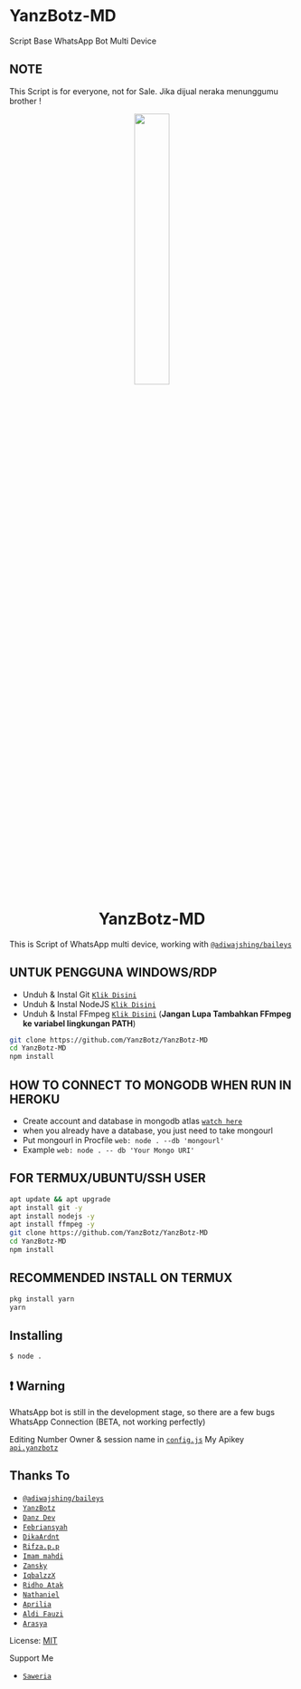 # YanzBotz-MD
Script Base WhatsApp Bot Multi Device

## NOTE
This Script is for everyone, not for Sale. Jika dijual neraka menunggumu brother !

<p align="center">
	<img src="https://telegra.ph/file/bea650da4df4831add817.jpg" width="35%" style="margin-left: auto;margin-right: auto;display: block;">
</p>
<h1 align="center">YanzBotz-MD</h1>

This is Script of WhatsApp multi device, working with [`@adiwajshing/baileys`](https://github.com/adiwajshing/baileys)



## UNTUK PENGGUNA WINDOWS/RDP

* Unduh & Instal Git [`Klik Disini`](https://git-scm.com/downloads)
* Unduh & Instal NodeJS [`Klik Disini`](https://nodejs.org/en/download)
* Unduh & Instal FFmpeg [`Klik Disini`](https://ffmpeg.org/download.html) (**Jangan Lupa Tambahkan FFmpeg ke variabel lingkungan PATH**)


```bash
git clone https://github.com/YanzBotz/YanzBotz-MD
cd YanzBotz-MD
npm install
```

## HOW TO CONNECT TO MONGODB WHEN RUN IN HEROKU

* Create account and database in mongodb atlas [`watch here`](https://youtu.be/rPqRyYJmx2g)
* when you already have a database, you just need to take mongourl
* Put mongourl in Procfile `web: node . --db 'mongourl'`
* Example `web: node . -- db 'Your Mongo URI'`



## FOR TERMUX/UBUNTU/SSH USER

```bash
apt update && apt upgrade
apt install git -y
apt install nodejs -y
apt install ffmpeg -y
git clone https://github.com/YanzBotz/YanzBotz-MD
cd YanzBotz-MD
npm install
```

## RECOMMENDED INSTALL ON TERMUX

```bash
pkg install yarn
yarn
```

## Installing
```bash
$ node .
```

## ❗ Warning
WhatsApp bot is still in the development stage, so there are a few bugs
WhatsApp Connection (BETA, not working perfectly)

Editing Number Owner & session name in [`config.js`](https://github.com/YanzBotz/YanzBotz-MD/blob/main/lib/validator/config.js)
My Apikey [`api.yanzbotz`](https://1pt.co/api.yanzbotz)


## Thanks To
* [`@adiwajshing/baileys`](https://github.com/adiwajshing/baileys)
* [`YanzBotz`](https://github.com/YanzBotz)
* [`Danz Dev`](https://github.com/Dantadev)
* [`Febriansyah`](https://github.com/FebriansyahXd)
* [`DikaArdnt`](https://github.com/DikaArdnt)
* [`Rifza.p.p`](https://github.com/Rifza123)
* [`Imam mahdi`](http://github.com/Adi-OfficialL)
* [`Zansky`](http://github.com/myname31)
* [`IqbalzzX`](http://github.com/IqbalzzX)
* [`Ridho Atak`](https://github.com/atak676)
* [`Nathaniel`](https://github.com/natgvlite)
* [`Aprilia`](https://github.com/ALDI33)
* [`Aldi Fauzi`](https://github.com/ALDI33)
* [`Arasya`](https://github.com/GetSya)


License: [MIT](https://en.wikipedia.org/wiki/MIT_License)

Support Me
* [`Saweria`](https://saweria.co/YanzBotzX)
